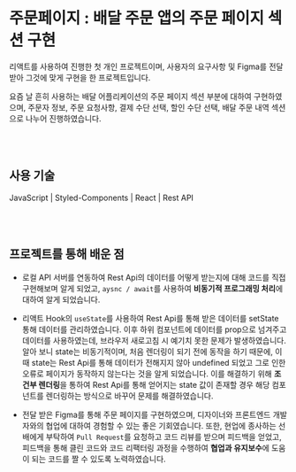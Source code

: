 # 주문페이지 : 배달 주문 앱의 주문 페이지 섹션 구현

리액트를 사용하여 진행한 첫 개인 프로젝트이며, 사용자의 요구사항 및 Figma를 전달받아 그것에 맞게 구현을 한 프로젝트입니다.

요즘 날 흔히 사용하는 배달 어플리케이션의 주문 페이지 섹션 부분에 대하여 구현하였으며, 주문자 정보, 주문 요청사항, 결제 수단 선택, 할인 수단 선택, 배달 주문 내역 섹션으로 나누어 진행하였습니다.

</br>
</br>

## 사용 기술

JavaScript | Styled-Components | React | Rest API

</br>
</br>

## 프로젝트를 통해 배운 점

- 로컬 API 서버를 연동하여 Rest Api의 데이터를 어떻게 받는지에 대해 코드를 직접 구현해보며 알게 되었고, `aysnc / await`를 사용하여 **비동기적 프로그래밍 처리**에 대하여 알게 되었습니다.

- 리액트 Hook의 `useState`를 사용하여 Rest Api를 통해 받은 데이터를 setState 통해 데이터를 관리하였습니다. 이후 하위 컴포넌트에 데이터를 prop으로 넘겨주고 데이터를 사용하였는데, 브라우저 새로고침 시 예기치 못한 문제가 발생하였습니다. 알아 보니 state는 비동기적이며, 처음 렌더링이 되기 전에 동작을 하기 때문에, 이때 state는 Rest Api를 통해 데이터가 전해지지 않아 undefined 되었고 그로 인한 오류로 페이지가 동작하지 않는다는 것을 알게 되었습니다.
  이를 해결하기 위해 **조건부 렌더링**을 통하여 Rest Api를 통해 얻어지는 state 값이 존재할 경우 해당 컴포넌트를 렌더링하는 방식으로 바꾸어 문제를 해결하였습니다.

- 전달 받은 Figma를 통해 주문 페이지를 구현하였으며, 디자이너와 프론트엔드 개발자와의 협업에 대하여 경험할 수 있는 좋은 기회였습니다. 또한, 현업에 종사하는 선배에게 부탁하여 `Pull Request`를 요청하고 코드 리뷰를 받으며 피드백을 얻었고, 피드백을 통해 클린 코드와 코드 리팩터링 과정을 수행하여 **협업과 유지보수**에 도움이 되는 코드를 짤 수 있도록 노력하였습니다.
